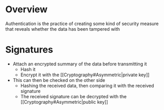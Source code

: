 # Overview
Authentication is the practice of creating some kind of security measure that reveals whether the data has been tampered with

# Signatures
- Attach an encrypted summary of the data before transmitting it
	- Hash it
	- Encrypt it with the [[Cryptography#Asymmetric|private key]]
- This can then be checked on the other side
	- Hashing the received data, then comparing it with the received signature
	- The received signature can be decrypted with the [[Cryptography#Asymmetric|public key]]